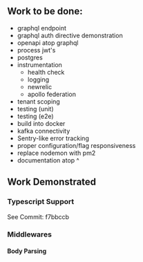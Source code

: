 ## Work to be done:

- graphql endpoint
- graphql auth directive demonstration
- openapi atop graphql
- process jwt's
- postgres
- instrumentation
  - health check
  - logging
  - newrelic
  - apollo federation
- tenant scoping
- testing (unit)
- testing (e2e)
- build into docker
- kafka connectivity
- Sentry-like error tracking
- proper configuration/flag responsiveness
- replace nodemon with pm2
- documentation atop ^

## Work Demonstrated

### Typescript Support

See Commit: f7bbccb

### Middlewares

#### Body Parsing
